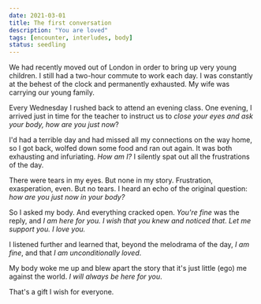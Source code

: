 ```yaml
---
date: 2021-03-01
title: The first conversation
description: "You are loved"
tags: [encounter, interludes, body]
status: seedling
---
```


We had recently moved out of London in order to bring up very young children. I still had a two-hour commute to work each day. I was constantly at the behest of the clock and permanently exhausted. My wife was carrying our young family.

Every Wednesday I rushed back to attend an evening class. One evening, I arrived just in time for the teacher to instruct us to _close your eyes and ask your body, how are you just now_?

I'd had a terrible day and had missed all my connections on the way home, so I got back, wolfed down some food and ran out again. It was both exhausting and infuriating. _How am I?_ I silently spat out all the frustrations of the day.

There were tears in my eyes. But none in my story. Frustration, exasperation, even. But no tears. I heard an echo of the original question: _how are you just now in your body?_

So I asked my body. And everything cracked open. _You're fine_ was the reply, and _I am here for you. I wish that you knew and noticed that. Let me support you. I love you._

I listened further and learned that, beyond the melodrama of the day, _I am fine_, and that _I am unconditionally loved_.

My body woke me up and blew apart the story that it's just little (ego) me against the world. _I will always be here for you_.

That's a gift I wish for everyone.
